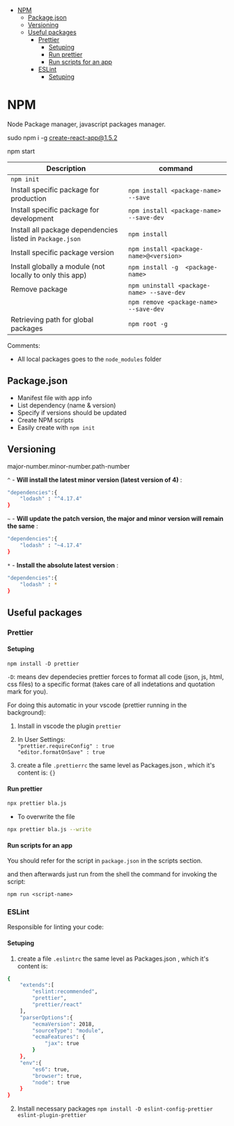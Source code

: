 <!--ts-->
   * [NPM](#npm)
      * [Package.json](#packagejson)
      * [Versioning](#versioning)
      * [Useful packages](#useful-packages)
         * [Prettier](#prettier)
            * [Setuping](#setuping)
            * [Run prettier](#run-prettier)
            * [Run scripts for an app](#run-scripts-for-an-app)
         * [ESLint](#eslint)
            * [Setuping](#setuping-1)

<!-- Added by: gil_diy, at: 2019-01-10T05:45+02:00 -->

<!--te-->


# NPM

Node Package manager,
javascript packages manager.

sudo npm i -g create-react-app@1.5.2

npm start


Description | command
------------|-----
| `npm init`
Install specific package for production| `npm install <package-name> --save`
Install specific package for development| `npm install <package-name> --save-dev`
Install all package dependencies listed in `Package.json`| `npm install`
Install specific package version| `npm install <package-name>@<version>`
Install globally a module (not locally to only this app) | `npm install -g  <package-name>`
Remove package | `npm uninstall <package-name> --save-dev`
                | `npm remove <package-name> --save-dev`
Retrieving path for global packages | `npm root -g`


Comments:
* All local packages goes to the `node_modules` folder

## Package.json
* Manifest file with app info
* List dependency (name & version)
* Specify if versions should be updated
* Create NPM scripts
* Easily create with `npm init`



## Versioning

major-number.minor-number.path-number

`^` - **Will install the latest minor version (latest version of 4)** :
```bash
"dependencies":{
	"lodash" : "^4.17.4"
}
```


`~` - **Will update the patch version, the major and minor version will remain the same** :
```bash
"dependencies":{
	"lodash" : "~4.17.4"
}
```



`*` - **Install the absolute latest version** :
```bash
"dependencies":{
	"lodash" : *
}
```


## Useful packages

### Prettier
#### Setuping
`npm install -D prettier`

`-D`: means dev dependecies
prettier forces to format all code (json, js, html, css files) to a specific format
(takes care of all indetations and quotation mark for you).

For doing this automatic in your vscode (prettier running in the background):

1. Install in vscode the plugin `prettier`
2. In User Settings:<br>
`"prettier.requireConfig" : true`<br>
`"editor.formatOnSave" : true`

3. create a file `.prettierrc` the same level as Packages.json , which it's content is: `{}`

#### Run prettier
```bash
npx prettier bla.js
```

* To overwrite the file

```bash
npx prettier bla.js --write
```



#### Run scripts for an app

You should refer for the script in `package.json`
in the scripts section.

and then afterwards just run from the shell the command for invoking the script:

`npm run <script-name>`


### ESLint

Responsible for linting your code:
#### Setuping

1. create a file `.eslintrc` the same level as Packages.json , which it's content is:

```bash
{
	"extends":[
		"eslint:recommended",
		"prettier",
		"prettier/react"
	],
	"parserOptions":{
		"ecmaVersion": 2018,
		"sourceType": "module",
		"ecmaFeatures": {
			"jax": true
		}
	},
	"env":{
		"es6": true,
		"browser": true,
		"node": true
	}
}
```
2. Install necessary packages
`npm install -D eslint-config-prettier eslint-plugin-prettier`
